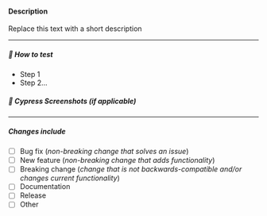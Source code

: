 #### Description

Replace this text with a short description

---

##### 🔬 How to test

- Step 1
- Step 2...

##### 📸 Cypress Screenshots _(if applicable)_

---

##### Changes include

- [ ] Bug fix (_non-breaking change that solves an issue_)
- [ ] New feature (_non-breaking change that adds functionality_)
- [ ] Breaking change (_change that is not backwards-compatible and/or changes current functionality_)
- [ ] Documentation
- [ ] Release
- [ ] Other
